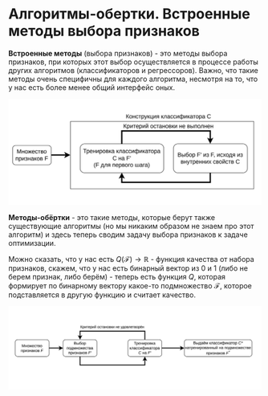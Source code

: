 # Алгоритмы-обертки. Встроенные методы выбора признаков

**Встроенные методы** (выбора признаков) - это методы выбора признаков, при которых этот выбор осуществляется в процессе работы других алгоритмов (классификаторов и регрессоров). Важно, что такие методы очень специфичны для каждого алгоритма, несмотря на то, что у нас есть более менее общий интерфейс оных.

![Встроенный метод](assets/embedded.png)

**Методы-обёртки** - это такие методы, которые берут также существующие алгоритмы (но мы никаким образом не знаем про этот алгоритм) и здесь теперь сводим задачу выбора признаков к задаче оптимизации.

Mожно сказать, что у нас есть $Q(\mathcal{F}) \to \mathbb{R}$ - функция качества от набора признаков, скажем, что у нас есть бинарный вектор из $0$ и $1$ (либо не берем признак, либо берём) - теперь есть функция $Q$, которая формирует по бинарному вектору какое-то подмножество $\mathcal{F}$, которое подставляется в другую функцию и считает качество.

![Метод-обёртки](assets/wrapper.png)
